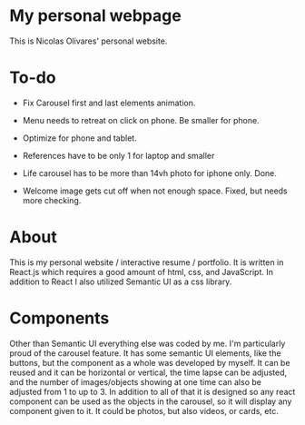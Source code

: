 # My personal webpage
This is Nicolas Olivares' personal website.

# To-do
 - Fix Carousel first and last elements animation.
 - Menu needs to retreat on click on phone. Be smaller for phone.
 - Optimize for phone and tablet.
 - References have to be only 1 for laptop and smaller


 - Life carousel has to be more than 14vh photo for iphone only. Done.
 - Welcome image gets cut off when not enough space. Fixed, but needs more checking.

# About
This is my personal website / interactive resume / portfolio.
It is written in React.js which requires a good amount of html, css, and JavaScript.
In addition to React I also utilized Semantic UI as a css library.

# Components
Other than Semantic UI everything else was coded by me. I'm particularly proud of the carousel feature. It has some
semantic UI elements, like the buttons, but the component as a whole was developed by myself. It can be reused and it
can be horizontal or vertical, the time lapse can be adjusted, and the number of images/objects showing at one time can also be adjusted from 1 to up to 3.
In addition to all of that it is designed so any react component can be used as the objects in the carousel, so it will display any component given to it.
It could be photos, but also videos, or cards, etc.

